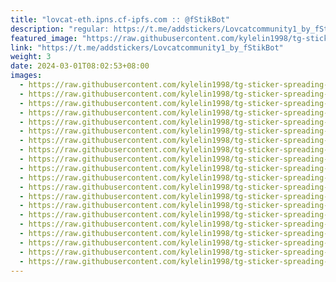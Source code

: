 ```yaml
---
title: "lovcat-eth.ipns.cf-ipfs.com :: @fStikBot"
description: "regular: https://t.me/addstickers/Lovcatcommunity1_by_fStikBot"
featured_image: "https://raw.githubusercontent.com/kylelin1998/tg-sticker-spreading-worldwide-images/main/img/869b6ac4-c035-4039-8f86-83e9e37463cf.jpg"
link: "https://t.me/addstickers/Lovcatcommunity1_by_fStikBot"
weight: 3
date: 2024-03-01T08:02:53+08:00
images:
  - https://raw.githubusercontent.com/kylelin1998/tg-sticker-spreading-worldwide-images/main/img/869b6ac4-c035-4039-8f86-83e9e37463cf.jpg
  - https://raw.githubusercontent.com/kylelin1998/tg-sticker-spreading-worldwide-images/main/img/d154b463-6198-49a5-94ba-9cf1528d126e.jpg
  - https://raw.githubusercontent.com/kylelin1998/tg-sticker-spreading-worldwide-images/main/img/db042767-a99a-4d7f-a4e1-391618ae986b.jpg
  - https://raw.githubusercontent.com/kylelin1998/tg-sticker-spreading-worldwide-images/main/img/028d46b6-2a3a-47b5-a0aa-4cb996fd55a3.jpg
  - https://raw.githubusercontent.com/kylelin1998/tg-sticker-spreading-worldwide-images/main/img/ad9e41e7-56f2-4291-986c-ab287d96c711.jpg
  - https://raw.githubusercontent.com/kylelin1998/tg-sticker-spreading-worldwide-images/main/img/0d7aa0e4-dc55-4582-b740-8029f79f3dc7.jpg
  - https://raw.githubusercontent.com/kylelin1998/tg-sticker-spreading-worldwide-images/main/img/3a2776cd-acaa-4718-bbad-2dfe0cd8662d.jpg
  - https://raw.githubusercontent.com/kylelin1998/tg-sticker-spreading-worldwide-images/main/img/3948fd00-c9f3-4a90-abfb-794b7af4aa11.jpg
  - https://raw.githubusercontent.com/kylelin1998/tg-sticker-spreading-worldwide-images/main/img/bd8477d0-0b9f-43de-92fa-a4891a561b08.jpg
  - https://raw.githubusercontent.com/kylelin1998/tg-sticker-spreading-worldwide-images/main/img/409f96ba-926c-4543-9298-3483f8d5a8ee.jpg
  - https://raw.githubusercontent.com/kylelin1998/tg-sticker-spreading-worldwide-images/main/img/cec21f01-f513-44fd-8f5d-e4daed56635c.jpg
  - https://raw.githubusercontent.com/kylelin1998/tg-sticker-spreading-worldwide-images/main/img/6a95ad15-806b-4e7f-985c-4a34c9861812.jpg
  - https://raw.githubusercontent.com/kylelin1998/tg-sticker-spreading-worldwide-images/main/img/df8f8b86-183e-4251-b825-f15e38fe4231.jpg
  - https://raw.githubusercontent.com/kylelin1998/tg-sticker-spreading-worldwide-images/main/img/06a06e87-4ac3-4b35-a0f3-c84dbce774ae.jpg
  - https://raw.githubusercontent.com/kylelin1998/tg-sticker-spreading-worldwide-images/main/img/e21559ed-b361-4857-8381-2e5fe16c84f9.jpg
  - https://raw.githubusercontent.com/kylelin1998/tg-sticker-spreading-worldwide-images/main/img/1d212f00-97d8-4085-9095-4d6bef17c78b.jpg
  - https://raw.githubusercontent.com/kylelin1998/tg-sticker-spreading-worldwide-images/main/img/f9b4ad18-830d-4a87-aab1-a2967f50258a.jpg
  - https://raw.githubusercontent.com/kylelin1998/tg-sticker-spreading-worldwide-images/main/img/fb2e5263-4ef1-44ae-bd33-4e00c126eb59.jpg
  - https://raw.githubusercontent.com/kylelin1998/tg-sticker-spreading-worldwide-images/main/img/2a108787-87ca-4229-b1b1-8730f8aea51a.jpg
  - https://raw.githubusercontent.com/kylelin1998/tg-sticker-spreading-worldwide-images/main/img/3f1b78c3-ab92-4abf-9383-dd689d50a6f9.jpg
---
```

